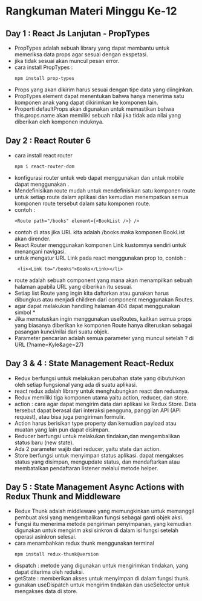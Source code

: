 # Rangkuman Materi Minggu Ke-12
## Day 1 : React Js Lanjutan - PropTypes
- PropTypes adalah sebuah library yang dapat membantu untuk memeriksa data props agar sesuai dengan ekspetasi.
- jika tidak sesuai akan muncul pesan error.
- cara install PropTypes :
  ```
  npm install prop-types
  ```
- Props yang akan dikirim harus sesuai dengan tipe data yang diinginkan.
- PropTypes.element dapat menentukan bahwa hanya menerima satu komponen anak yang dapat dikirimkan ke komponen lain.
- Properti defaultProps akan digunakan untuk memastikan bahwa this.props.name akan memiliki sebuah nilai jika tidak ada nilai yang diberikan oleh komponen induknya.

## Day 2 : React Router 6
- cara install react router
   ```
   npm i react-router-dom
   ```
- konfigurasi router untuk web dapat menggunakan <BrowserRouter> dan untuk mobile dapat menggunakan <NativeRouter>.
- Mendefinisikan route mudah untuk mendefinisikan satu komponen route untuk setiap route dalam aplikasi dan kemudian menempatkan semua komponen route tersebut dalam satu komponen route.
- contoh :
  ```
  <Route path="/books" element={<BookList />} />
  ```
- contoh di atas jika URL kita adalah /books maka komponen BookList akan dirender.
- React Router menggunakan komponen Link kustomnya sendiri untuk menangani navigasi.
- untuk mengatur URL Link pada react menggunakan prop to, contoh :
  ```
   <li><Link to="/books">Books</Link></li>
   ```
- route adalah sebuah component yang mana akan menampilkan sebuah halaman apabila URL yang diberikan itu sesuai.
- Setiap list Route yang ingin kita daftarkan atau gunakan harus dibungkus atau menjadi children dari component menggunakan Routes.
- agar dapat melakukan handling halaman 404 dapat menggunakan simbol *
- Jika memutuskan ingin menggunakan useRoutes, kaitkan semua props yang biasanya diberikan ke komponen Route hanya diteruskan sebagai pasangan kunci/nilai dari suatu objek.
- Parameter pencarian adalah semua parameter yang muncul setelah ? di URL (?name=Kyle&age=27)

## Day 3 & 4 : State Management React-Redux
- Redux berfungsi untuk melakukan perubahan state yang dibutuhkan oleh setiap fungsional yang ada di suatu aplikasi.
- react redux adalah library untuk menghubungkan react dan reduxnya.
- Redux memiliki tiga komponen utama yaitu action, reducer, dan store.
- action : cara agar dapat mengirim data dari aplikasi ke Redux Store. Data tersebut dapat berasal dari interaksi pengguna, panggilan API (API request), atau bisa juga pengiriman formulir. 
- Action harus berisikan type property dan kemudian payload atau muatan yang lain pun dapat disimpan.
- Reducer berfungsi untuk melakukan tindakan,dan mengembalikan status baru (new state).
- Ada 2 parameter wajib dari reducer, yaitu state dan action.
- Store berfungsi untuk menyimpan status aplikasi. dapat mengakses status yang disimpan, mengupdate status, dan mendaftarkan atau membatalkan pendaftaran listener melalui metode helper.

## Day 5 : State Management Async Actions with Redux Thunk and Middleware
- Redux Thunk adalah middleware yang memungkinkan untuk memanggil pembuat aksi yang mengembalikan fungsi sebagai ganti objek aksi.
- Fungsi itu menerima metode pengiriman penyimpanan, yang kemudian digunakan untuk mengirim aksi sinkron di dalam isi fungsi setelah operasi asinkron selesai.
- cara menambahkan redux thunk menggunakan terminal
  ```
  npm install redux-thunk@version
  ```
- dispatch : metode yang digunakan untuk mengirimkan tindakan, yang dapat diterima oleh reduksi.
- getState : memberikan akses untuk menyimpan di dalam fungsi thunk.
- gunakan useDispatch untuk mengirim tindakan dan useSelector untuk mengakses data di store.
